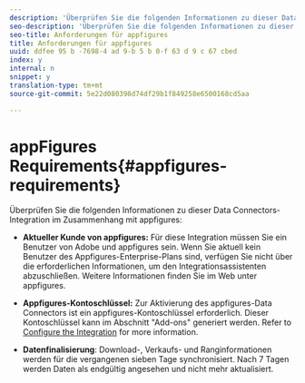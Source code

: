 ```yaml
---
description: 'Überprüfen Sie die folgenden Informationen zu dieser Data Connectors-Integration im Zusammenhang mit appfigures. '
seo-description: 'Überprüfen Sie die folgenden Informationen zu dieser Data Connectors-Integration im Zusammenhang mit appfigures. '
seo-title: Anforderungen für appfigures
title: Anforderungen für appfigures
uuid: ddfee 95 b -7698-4 ad 9-b 5 b 0-f 63 d 9 c 67 cbed
index: y
internal: n
snippet: y
translation-type: tm+mt
source-git-commit: 5e22d080398d74df29b1f849258e6500168cd5aa

---
```



# appFigures Requirements{#appfigures-requirements}

Überprüfen Sie die folgenden Informationen zu dieser Data Connectors-Integration im Zusammenhang mit appfigures:

* **Aktueller Kunde von appfigures:** Für diese Integration müssen Sie ein Benutzer von Adobe und appfigures sein. Wenn Sie aktuell kein Benutzer des Appfigures-Enterprise-Plans sind, verfügen Sie nicht über die erforderlichen Informationen, um den Integrationsassistenten abzuschließen. Weitere Informationen finden Sie im Web unter appfigures.
* **Appfigures-Kontoschlüssel:** Zur Aktivierung des appfigures-Data Connectors ist ein appfigures-Kontoschlüssel erforderlich. Dieser Kontoschlüssel kann im Abschnitt "Add-ons" generiert werden. Refer to [Configure the Integration](../../appfigures-overview/t-appfigures-integration.md#task-72b844fe0f7a44d9acf3eb8f9f7ecb5a) for more information.

* **Datenfinalisierung**: Download-, Verkaufs- und Ranginformationen werden für die vergangenen sieben Tage synchronisiert. Nach 7 Tagen werden Daten als endgültig angesehen und nicht mehr aktualisiert.


